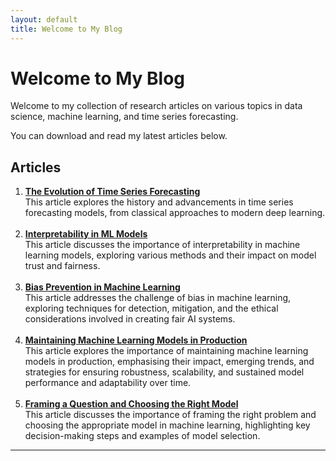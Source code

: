 ```yaml
---
layout: default
title: Welcome to My Blog
---
```


# Welcome to My Blog

Welcome to my collection of research articles on various topics in data science, machine learning, and time series forecasting.

You can download and read my latest articles below.

## Articles

1. [**The Evolution of Time Series Forecasting**](https://stuti222.github.io/articles/Innovations_in_Time_Series_Analysis.pdf)  
   This article explores the history and advancements in time series forecasting models, from classical approaches to modern deep learning.
<br><br>
2. [**Interpretability in ML Models**](https://stuti222.github.io/articles/Interpretability_in_ML_models.pdf)  
   This article discusses the importance of interpretability in machine learning models, exploring various methods and their impact on model trust and fairness.
<br><br>
3. [**Bias Prevention in Machine Learning**](https://stuti222.github.io/articles/Bias_prevention_in_model_training.pdf)  
   This article addresses the challenge of bias in machine learning, exploring techniques for detection, mitigation, and the ethical considerations involved in creating fair AI systems.
<br><br>
4. [**Maintaining Machine Learning Models in Production**](https://stuti222.github.io/articles/Maintaining_Machine_Learning_models_in_production.pdf)  
   This article explores the importance of maintaining machine learning models in production, emphasising their impact, emerging trends, and strategies for ensuring robustness, scalability, and sustained model performance and adaptability over time.
<br><br>
5. [**Framing a Question and Choosing the Right Model**](https://stuti222.github.io/articles/Framing_a_question_and_choosing_a_right_model.pdf)  
   This article discusses the importance of framing the right problem and choosing the appropriate model in machine learning, highlighting key decision-making steps and examples of model selection.

---



